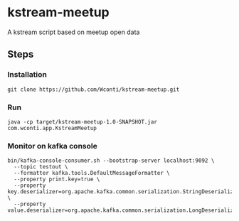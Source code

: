 # kstream-meetup
A kstream script based on meetup open data

## Steps

### Installation

`git clone https://github.com/Wconti/kstream-meetup.git`

### Run

`java -cp target/kstream-meetup-1.0-SNAPSHOT.jar com.wconti.app.KstreamMeetup`


### Monitor on kafka console
```
bin/kafka-console-consumer.sh --bootstrap-server localhost:9092 \
  --topic testout \ 
  --formatter kafka.tools.DefaultMessageFormatter \
  --property print.key=true \
  --property key.deserializer=org.apache.kafka.common.serialization.StringDeserializer \
  --property value.deserializer=org.apache.kafka.common.serialization.LongDeserializer
```

